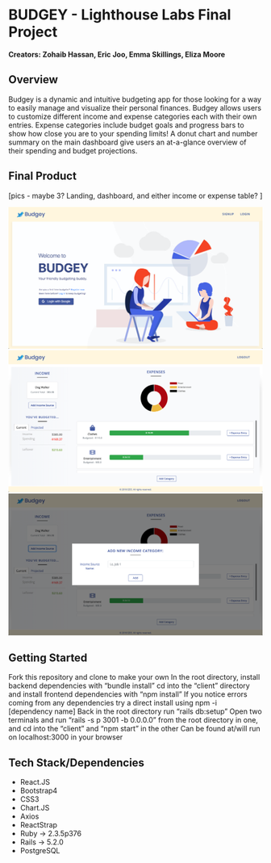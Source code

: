# BUDGEY - Lighthouse Labs Final Project

**Creators: Zohaib Hassan, Eric Joo, Emma Skillings, Eliza Moore**

## Overview

Budgey is a dynamic and intuitive budgeting app for those looking for a way to easily manage and visualize their personal finances. Budgey allows users to customize different income and expense categories each with their own entries. Expense categories include budget goals and progress bars to show how close you are to your spending limits! A donut chart and number summary on the main dashboard give users an at-a-glance overview of their spending and budget projections.

## Final Product

[pics - maybe 3? Landing, dashboard, and either income or expense table? ]

!['ScreenShot of Budgey Landing Page'](https://github.com/MapleMocha/Budgey/blob/master/public/app_screenshots/landing_page.png)
!['ScreenShot of Budgey Dashboard'](https://github.com/MapleMocha/Budgey/blob/master/public/app_screenshots/dashboard.png)
!['ScreenShot of Budgey Income Page'](https://github.com/MapleMocha/Budgey/blob/master/public/app_screenshots/income_category.png)

## Getting Started
Fork this repository and clone to make your own
In the root directory, install backend dependencies with “bundle install”
cd into the “client” directory and install frontend dependencies with “npm install”
If you notice errors coming from any dependencies try a direct install using npm -i [dependency name]
Back in the root directory run “rails db:setup”
Open two terminals and run “rails -s p 3001 -b 0.0.0.0” from the root directory in one, and cd into the “client” and “npm start” in the other
Can be found at/will run on localhost:3000 in your browser

## Tech Stack/Dependencies
 - React.JS
 - Bootstrap4
 - CSS3
 - Chart.JS
 - Axios
 - ReactStrap
 - Ruby  → 2.3.5p376
 - Rails → 5.2.0
 - PostgreSQL
